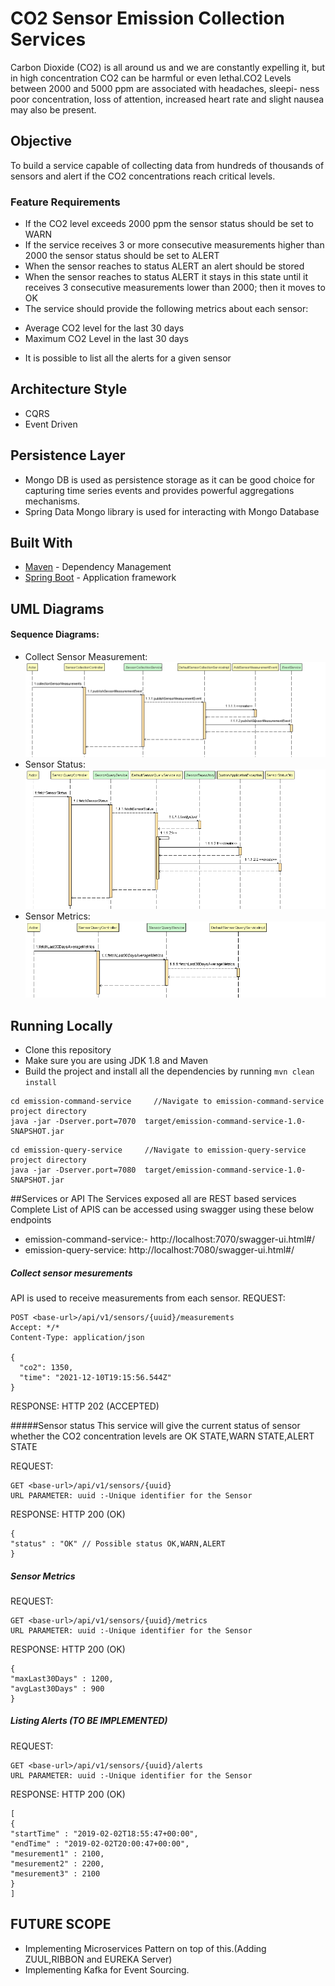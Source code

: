 # CO2 Sensor Emission Collection Services
Carbon Dioxide (CO2) is all around us and we are constantly expelling it, but in high concentration CO2 can be harmful or even lethal.CO2 Levels between 2000 and 5000 ppm are associated with headaches, sleepi-
ness poor concentration, loss of attention, increased heart rate and slight nausea may also be present.

## Objective
To build a service capable of collecting data from hundreds of thousands of sensors and alert if the CO2 concentrations reach critical levels.
### Feature Requirements
* If the CO2 level exceeds 2000 ppm the sensor status should be set to WARN
* If the service receives 3 or more consecutive measurements higher than 2000 the sensor status should be set to ALERT
* When the sensor reaches to status ALERT an alert should be stored
* When the sensor reaches to status ALERT it stays in this state until it receives 3 consecutive measurements lower than 2000; then it moves to OK
* The service should provide the following metrics about each sensor:
 - Average CO2 level for the last 30 days
 - Maximum CO2 Level in the last 30 days
* It is possible to list all the alerts for a given sensor
## Architecture Style
* CQRS 
* Event Driven 

## Persistence Layer
* Mongo DB is used as persistence storage as it can be good choice for capturing  time series events and provides powerful aggregations mechanisms. 
* Spring Data Mongo library is used for interacting with Mongo Database
 
## Built With

* [Maven](https://maven.apache.org/) - Dependency Management
* [Spring Boot](https://spring.io/projects/spring-boot) - Application framework

## UML Diagrams
#### Sequence Diagrams:
* Collect Sensor Measurement: ![Alt text](diagrams/CollectSensorMeasurement.png?raw=true "Collect Sensor Measurement")
* Sensor Status: ![Alt text](diagrams/FetchSensorStatus.png?raw=true "Sensor Status")
* Sensor Metrics: ![Alt text](diagrams/FetchLast30DaysAverageMetrics.png?raw=true "Sensor Metrics")

## Running Locally
* Clone this repository 
* Make sure you are using JDK 1.8 and Maven 
* Build the project and install all the dependencies by running ```mvn clean install```


```
cd emission-command-service     //Navigate to emission-command-service  project directory
java -jar -Dserver.port=7070  target/emission-command-service-1.0-SNAPSHOT.jar

```

```
cd emission-query-service     //Navigate to emission-query-service  project directory
java -jar -Dserver.port=7080  target/emission-command-service-1.0-SNAPSHOT.jar

```

##Services or API
The Services exposed all are REST based services 
Complete List of APIS can be accessed using swagger using these below endpoints
* emission-command-service:- http://localhost:7070/swagger-ui.html#/
* emission-query-service: http://localhost:7080/swagger-ui.html#/

##### Collect sensor mesurements

API is used  to receive measurements from each sensor.
REQUEST:
```
POST <base-url>/api/v1/sensors/{uuid}/measurements
Accept: */*
Content-Type: application/json

{
  "co2": 1350,
  "time": "2021-12-10T19:15:56.544Z"
}
```
RESPONSE: HTTP 202 (ACCEPTED)

#####Sensor status
This service will give the current status of sensor whether the CO2 concentration levels are OK STATE,WARN STATE,ALERT STATE
 
REQUEST:
```
GET <base-url>/api/v1/sensors/{uuid}
URL PARAMETER: uuid :-Unique identifier for the Sensor
```
RESPONSE: HTTP 200 (OK)
```
{
"status" : "OK" // Possible status OK,WARN,ALERT
}
```

##### Sensor Metrics
REQUEST:
```
GET <base-url>/api/v1/sensors/{uuid}/metrics
URL PARAMETER: uuid :-Unique identifier for the Sensor
```
RESPONSE: HTTP 200 (OK)
```
{
"maxLast30Days" : 1200,
"avgLast30Days" : 900
}
```


##### Listing Alerts (TO BE IMPLEMENTED)
REQUEST:
```
GET <base-url>/api/v1/sensors/{uuid}/alerts
URL PARAMETER: uuid :-Unique identifier for the Sensor
```
RESPONSE: HTTP 200 (OK)
```
[
{
"startTime" : "2019-02-02T18:55:47+00:00",
"endTime" : "2019-02-02T20:00:47+00:00",
"mesurement1" : 2100,
"mesurement2" : 2200,
"mesurement3" : 2100
}
]
```

## FUTURE SCOPE
* Implementing Microservices Pattern on top of this.(Adding ZUUL,RIBBON and EUREKA Server)
* Implementing Kafka for Event Sourcing.